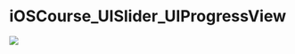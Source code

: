 # iOSCourse_UISlider_UIProgressView
![](https://github.com/LittleHeap/iOSCourse_UISlider_UIProgressView/blob/master/UISlider%26UIProgressUITests/demo.gif)

